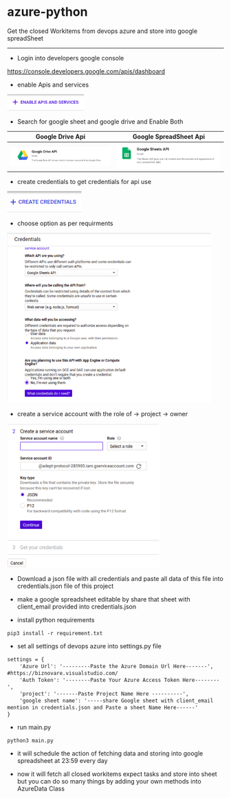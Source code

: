# azure-python

Get the closed Workitems from devops azure and store into google spreadSheet

-----------------------------

- Login into developers google console

https://console.developers.google.com/apis/dashboard

- enable Apis and services 

![](img/enable_api_service_img.png)

- Search for google sheet and google drive and Enable Both

| Google Drive Api| Google SpreadSheet Api|
|------------|-------------|
| ![](img/drive_api.png) | ![](img/sheet_api.png) |


- create credentials to get credentials for api use 

![](img/create_c.png)

- choose option as per requirments
 
![](img/cread_d.png)

- create a service account with the role of -> project -> owner

![](img/c_service_A.png)

- Download a json file with all credentials and paste all data of this file into credentials.json file of this project

- make a google spreadsheet editable by share that sheet with client_email provided into  credentials.json

- install python requirements
```
pip3 install -r requirement.txt                   
```

- set all settings of devops azure into settings.py file
```
settings = {
    'Azure Url': '---------Paste the Azure Domain Url Here-------', #https://biznovare.visualstudio.com/
    'Auth Token': '--------Paste Your Azure Access Token Here--------',
    'project': '-------Paste Project Name Here ----------',
    'google sheet name': '-----share Google sheet with client_email mention in credentials.json and Paste a sheet Name Here------'
}
```
- run main.py
```
python3 main.py
```

- it will schedule the action of fetching data and storing into google spreadsheet at 23:59 every day

- now it will fetch all closed workitems expect tasks and store into sheet but you can do so many things by adding your own methods into AzureData Class
